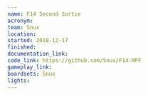 ```yaml
---
name: F14 Second Sortie
acronym:
team: Snux
location: 
started: 2018-12-17
finished:
documentation_link:
code_link: https://github.com/Snux/F14-MPF
gameplay_link:
boardsets: Snux
lights:
---
```

